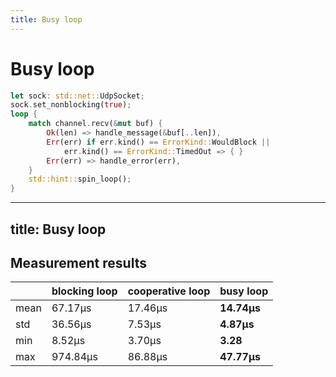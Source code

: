 ```yaml
---
title: Busy loop
---
```


# Busy loop

```rust {all|10}
let sock: std::net::UdpSocket;
sock.set_nonblocking(true);
loop {
    match channel.recv(&mut buf) {
        Ok(len) => handle_message(&buf[..len]),
        Err(err) if err.kind() == ErrorKind::WouldBlock || 
            err.kind() == ErrorKind::TimedOut => { }
        Err(err) => handle_error(err),
    }
    std::hint::spin_loop();
}
```

<!--
Спробуємо варіант кооперативного шедулінга, оскільки його рекомендують розробники лінукса


сто тисяч разів ми нічього не будемо робити
-->

---
title: Busy loop
---

## Measurement results

<p>

|        | blocking loop  | cooperative loop |  **busy loop**      |
|--------|----------------|------------------|---------------------|
| mean   |   67.17µs      | 17.46µs          |   **14.74µs**       |
| std    |   36.56µs      |  7.53µs          |    **4.87µs**       |
| min    |    8.52µs      |  3.70µs          |    **3.28**         |
| max    |  974.84µs      | 86.88µs          |   **47.77µs**       |

</p>
